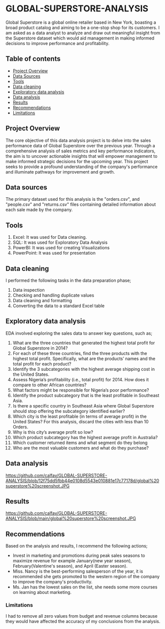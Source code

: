 # GLOBAL-SUPERSTORE-ANALYSIS
Global Superstore is a global online retailer based in New York, boasting a broad product catalog and aiming to be a one-stop shop for its customers. I am asked as a data analyst to analyze and draw out meaningful insight from the Superstore dataset which would aid management in making  informed decisions to improve performance and profitability.

## Table of contents

- [Project Overview](#project-overview)
- [Data Sources](#data-sources)
- [Tools](#tools)
- [Data cleaning](#data-cleaning)
- [Exploratory data analysis](#exploratory-data-analysis)
- [Data analysis](#data-analysis)
- [Results](#results)
- [Recommendations](#recommendations)
- [Limitations](#limitations)



## Project Overview

The core objective of this data analysis project is to delve into the sales performance data of Global Superstore over the previous year. Through a comprehensive analysis of sales metrics and key performance indicators, the aim is to uncover actionable insights that will empower management to make informed strategic decisions for the upcoming year. This project seeks to provide a profound understanding of the company's performance and illuminate pathways for improvement and growth.

## Data sources

The primary dataset used for this analysis is the "orders.csv", and "people.csv" and "returns.csv" files containing detailed information about each sale made by the company.

## Tools

1. Excel: It was used for Data cleaning.
2. SQL: It was used for Exploratory Data Analysis
3. PowerBI: It was used for creating Visualizations
4. PowerPoint: It was used for presentation

  ## Data cleaning

  I performed the following tasks in the data preparation phase;

  1. Data inspection
  2. Checking and handling duplicate values
  3. Data cleaning and formatting
  4. Converting the data to a standard Excel table

## Exploratory data analysis

EDA involved exploring the sales data to answer key questions, such as;

1. What are the three countries that generated the highest total profit for Global Superstore in 2014?
2.  For each of these three countries, find the three products with the highest total profit. Specifically, what are the products’ names and the total profit for each product?
3. Identify the 3 subcategories with the highest average shipping cost in the United States.
4. Assess Nigeria’s profitability (i.e., total profit) for 2014. How does it compare to other African countries?
5. What factors might be responsible for Nigeria’s poor performance?
6. Identify the product subcategory that is the least profitable in Southeast Asia.
7.  Is there a specific country in Southeast Asia where Global Superstore should stop offering the subcategory identified earlier?
8.  Which city is the least profitable (in terms of average profit) in the United States? For this analysis, discard the cities with less than 10 Orders.
9.  Why is this city’s average profit so low?
10.  Which product subcategory has the highest average profit in Australia?
11.  Which customer returned items and what segment do they belong
12.  Who are the most valuable customers and what do they purchase?

## Data analysis 
 
https://github.com/calfav/GLOBAL-SUPERSTORE-ANALYSIS/blob/12f75dd5fbb44e0108d5543e010881e17c77178d/global%20superstore%20screenshot.JPG


## Results

https://github.com/calfav/GLOBAL-SUPERSTORE-ANALYSIS/blob/main/global%20superstore%20screenshot.JPG

## Recommendations

Based on the analysis and results, I recommend the following actions;

 - Invest in marketing and promotions during peak sales seasons to maximize revenue for example January(new year season), February(Valentine's season), and April (Easter season).
 - Miss. Nancy is the best-performing salesperson of the year, it is recommended she gets promoted to the western region of the company to improve the company's productivity.
 - Ms. Jan has the lowest sales on the list, she needs some more courses on learning about marketing.

### Limitations

I had to remove all zero values from budget and revenue columns because they would have affected the accuracy of my conclusions from the analysis. 

